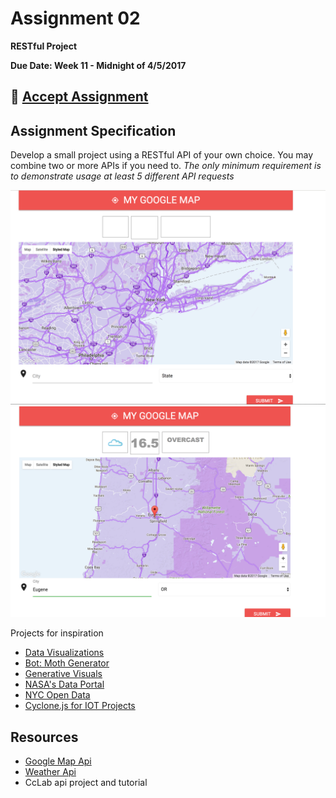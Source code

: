 # Assignment 02

**RESTful Project**

**Due Date: Week 11 - Midnight of 4/5/2017**

## :star2: [Accept Assignment](https://classroom.github.com/assignment-invitations/36e19048eb7663ae1786db6d71333cef)

## Assignment Specification
Develop a small project using a RESTful API of your own choice. 
You may combine two or more APIs if you need to.
*The only minimum requirement is to demonstrate usage at least 5 different API requests*


![Reference Screens](img/first.png)
![Reference Screens](img/second.png)

Projects for inspiration
* [Data Visualizations](http://flowingdata.com/)
* [Bot: Moth Generator](https://twitter.com/mothgenerator)
* [Generative Visuals](https://mattdesl.svbtle.com/generative-art-with-nodejs-and-canvas)
* [NASA's Data Portal](https://data.nasa.gov/developer)
* [NYC Open Data](http://opendata.cityofnewyork.us/)
* [Cyclone.js for IOT Projects](https://cylonjs.com/)


## Resources
* [Google Map Api](https://developers.google.com/maps/)
* [Weather Api](https://www.wunderground.com/weather/api)
* CcLab api project and tutorial

